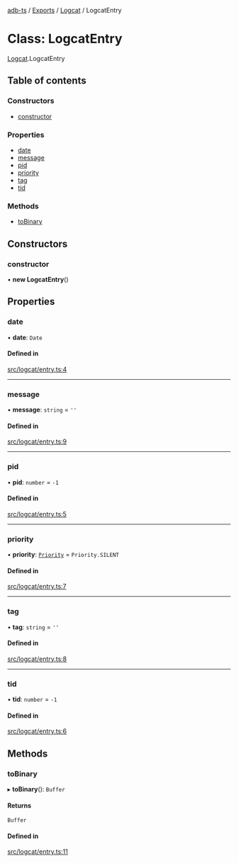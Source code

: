 [adb-ts](../README.md) / [Exports](../modules.md) / [Logcat](../modules/Logcat.md) / LogcatEntry

# Class: LogcatEntry

[Logcat](../modules/Logcat.md).LogcatEntry

## Table of contents

### Constructors

-   [constructor](Logcat.LogcatEntry.md#constructor)

### Properties

-   [date](Logcat.LogcatEntry.md#date)
-   [message](Logcat.LogcatEntry.md#message)
-   [pid](Logcat.LogcatEntry.md#pid)
-   [priority](Logcat.LogcatEntry.md#priority)
-   [tag](Logcat.LogcatEntry.md#tag)
-   [tid](Logcat.LogcatEntry.md#tid)

### Methods

-   [toBinary](Logcat.LogcatEntry.md#tobinary)

## Constructors

### constructor

• **new LogcatEntry**()

## Properties

### date

• **date**: `Date`

#### Defined in

[src/logcat/entry.ts:4](https://github.com/Maaaartin/adb-ts/blob/5393493/src/logcat/entry.ts#L4)

---

### message

• **message**: `string` = `''`

#### Defined in

[src/logcat/entry.ts:9](https://github.com/Maaaartin/adb-ts/blob/5393493/src/logcat/entry.ts#L9)

---

### pid

• **pid**: `number` = `-1`

#### Defined in

[src/logcat/entry.ts:5](https://github.com/Maaaartin/adb-ts/blob/5393493/src/logcat/entry.ts#L5)

---

### priority

• **priority**: [`Priority`](../enums/Logcat.Priority.md) = `Priority.SILENT`

#### Defined in

[src/logcat/entry.ts:7](https://github.com/Maaaartin/adb-ts/blob/5393493/src/logcat/entry.ts#L7)

---

### tag

• **tag**: `string` = `''`

#### Defined in

[src/logcat/entry.ts:8](https://github.com/Maaaartin/adb-ts/blob/5393493/src/logcat/entry.ts#L8)

---

### tid

• **tid**: `number` = `-1`

#### Defined in

[src/logcat/entry.ts:6](https://github.com/Maaaartin/adb-ts/blob/5393493/src/logcat/entry.ts#L6)

## Methods

### toBinary

▸ **toBinary**(): `Buffer`

#### Returns

`Buffer`

#### Defined in

[src/logcat/entry.ts:11](https://github.com/Maaaartin/adb-ts/blob/5393493/src/logcat/entry.ts#L11)
